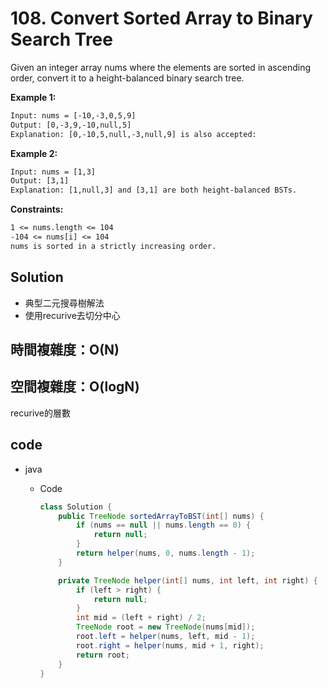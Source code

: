 # 108. Convert Sorted Array to Binary Search Tree

Given an integer array nums where the elements are sorted in ascending order, convert it to a 
height-balanced
 binary search tree.

**Example 1:**

```txt
Input: nums = [-10,-3,0,5,9]
Output: [0,-3,9,-10,null,5]
Explanation: [0,-10,5,null,-3,null,9] is also accepted:
```

**Example 2:**

```txt
Input: nums = [1,3]
Output: [3,1]
Explanation: [1,null,3] and [3,1] are both height-balanced BSTs.
```

**Constraints:**

```txt
1 <= nums.length <= 104
-104 <= nums[i] <= 104
nums is sorted in a strictly increasing order.
```

## Solution

- 典型二元搜尋樹解法
- 使用recurive去切分中心

## 時間複雜度：O(N)

## 空間複雜度：O(logN)

recurive的層數

## code

- java

  - Code

    ```java
    class Solution {
        public TreeNode sortedArrayToBST(int[] nums) {
            if (nums == null || nums.length == 0) {
                return null;
            }
            return helper(nums, 0, nums.length - 1);
        }

        private TreeNode helper(int[] nums, int left, int right) {
            if (left > right) {
                return null;
            }
            int mid = (left + right) / 2;
            TreeNode root = new TreeNode(nums[mid]);
            root.left = helper(nums, left, mid - 1);
            root.right = helper(nums, mid + 1, right);
            return root;
        }
    }
    ```

